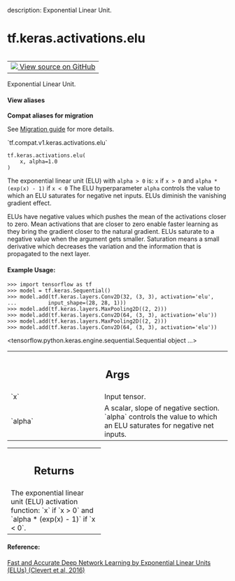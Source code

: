 description: Exponential Linear Unit.

<div itemscope itemtype="http://developers.google.com/ReferenceObject">
<meta itemprop="name" content="tf.keras.activations.elu" />
<meta itemprop="path" content="Stable" />
</div>

# tf.keras.activations.elu

<!-- Insert buttons and diff -->

<table class="tfo-notebook-buttons tfo-api nocontent" align="left">
<td>
  <a target="_blank" href="https://github.com/keras-team/keras/tree/v2.9.0/keras/activations.py#L95-L142">
    <img src="https://www.tensorflow.org/images/GitHub-Mark-32px.png" />
    View source on GitHub
  </a>
</td>
</table>



Exponential Linear Unit.

<section class="expandable">
  <h4 class="showalways">View aliases</h4>
  <p>
<b>Compat aliases for migration</b>
<p>See
<a href="https://www.tensorflow.org/guide/migrate">Migration guide</a> for
more details.</p>
<p>`tf.compat.v1.keras.activations.elu`</p>
</p>
</section>

<pre class="devsite-click-to-copy prettyprint lang-py tfo-signature-link">
<code>tf.keras.activations.elu(
    x, alpha=1.0
)
</code></pre>



<!-- Placeholder for "Used in" -->

The exponential linear unit (ELU) with `alpha > 0` is:
`x` if `x > 0` and
`alpha * (exp(x) - 1)` if `x < 0`
The ELU hyperparameter `alpha` controls the value to which an
ELU saturates for negative net inputs. ELUs diminish the
vanishing gradient effect.

ELUs have negative values which pushes the mean of the activations
closer to zero.
Mean activations that are closer to zero enable faster learning as they
bring the gradient closer to the natural gradient.
ELUs saturate to a negative value when the argument gets smaller.
Saturation means a small derivative which decreases the variation
and the information that is propagated to the next layer.

#### Example Usage:



```
>>> import tensorflow as tf
>>> model = tf.keras.Sequential()
>>> model.add(tf.keras.layers.Conv2D(32, (3, 3), activation='elu',
...          input_shape=(28, 28, 1)))
>>> model.add(tf.keras.layers.MaxPooling2D((2, 2)))
>>> model.add(tf.keras.layers.Conv2D(64, (3, 3), activation='elu'))
>>> model.add(tf.keras.layers.MaxPooling2D((2, 2)))
>>> model.add(tf.keras.layers.Conv2D(64, (3, 3), activation='elu'))
```

<tensorflow.python.keras.engine.sequential.Sequential object ...>

<!-- Tabular view -->
 <table class="responsive fixed orange">
<colgroup><col width="214px"><col></colgroup>
<tr><th colspan="2"><h2 class="add-link">Args</h2></th></tr>

<tr>
<td>
`x`
</td>
<td>
Input tensor.
</td>
</tr><tr>
<td>
`alpha`
</td>
<td>
A scalar, slope of negative section. `alpha` controls the value to
which an ELU saturates for negative net inputs.
</td>
</tr>
</table>



<!-- Tabular view -->
 <table class="responsive fixed orange">
<colgroup><col width="214px"><col></colgroup>
<tr><th colspan="2"><h2 class="add-link">Returns</h2></th></tr>
<tr class="alt">
<td colspan="2">
The exponential linear unit (ELU) activation function: `x` if `x > 0` and
`alpha * (exp(x) - 1)` if `x < 0`.
</td>
</tr>

</table>



#### Reference:

[Fast and Accurate Deep Network Learning by Exponential Linear Units
(ELUs) (Clevert et al, 2016)](https://arxiv.org/abs/1511.07289)
